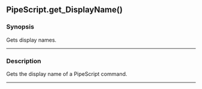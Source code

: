 PipeScript.get_DisplayName()
----------------------------




### Synopsis
Gets display names.



---


### Description

Gets the display name of a PipeScript command.



---
